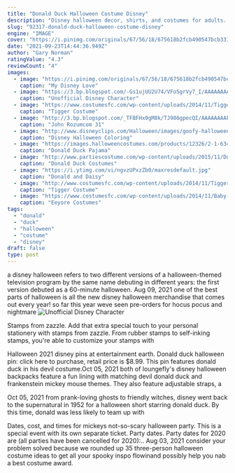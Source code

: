 ```yaml
---
title: "Donald Duck Halloween Costume Disney"
description: "Disney halloween decor, shirts, and costumes for adults. Whoever said that halloween had to be all about the spooky, scary, and spine-chilling? at hot topic, we know that halloween is about more"
slug: "92317-donald-duck-halloween-costume-disney"
engine: "IMAGE"
cover: "https://i.pinimg.com/originals/67/56/18/675618b2fcb490547bcb3314665951d1.jpg"
date: "2021-09-23T14:44:36.949Z"
author: "Gary Norman"
ratingValue: "4.3"
reviewCount: "4"
images:
  - image: "https://i.pinimg.com/originals/67/56/18/675618b2fcb490547bcb3314665951d1.jpg"
    caption: "My Disney Love"
  - image: "https://3.bp.blogspot.com/-Gs1ujUU2U74/VFo5grVy7_I/AAAAAAAAD-A/Dy7-0jK-CC4/s1600/UDCHG%2BDONALD%2BTOURIST%2BHR.jpg"
    caption: "Unofficial Disney Character"
  - image: "https://www.costumesfc.com/wp-content/uploads/2014/11/Tigger-Costumes.jpg"
    caption: "Tigger Costume"
  - image: "http://3.bp.blogspot.com/_TFBFHx0gM8k/TJ986gpecQI/AAAAAAAAFlU/UsfVWNFYHzE/s1600/lonesomeghosts.jpg"
    caption: "John Rozumcom 31"
  - image: "http://www.disneyclips.com/Halloween/images/goofy-halloween-coloring.png"
    caption: "Disney Halloween Coloring"
  - image: "https://images.halloweencostumes.com/products/12326/2-1-63445/donald-duck-pajama-costume3.jpg"
    caption: "Donald Duck Pajama"
  - image: "http://www.partiescostume.com/wp-content/uploads/2015/11/Donald-Duck-Costumes-for-Adults.jpg"
    caption: "Donald Duck Costumes"
  - image: "https://i.ytimg.com/vi/ngvzUPxzZb0/maxresdefault.jpg"
    caption: "Donald and Daisy"
  - image: "http://www.costumesfc.com/wp-content/uploads/2014/11/Tigger-Toddler-Costume.jpg"
    caption: "Tigger Costume"
  - image: "https://www.costumesfc.com/wp-content/uploads/2014/11/Baby-Eeyore-Costume.jpg"
    caption: "Eeyore Costumes"
tags:
  - "donald"
  - "duck"
  - "halloween"
  - "costume"
  - "disney"
draft: false
type: post
---
```


a disney halloween refers to two different versions of a halloween-themed television program by the same name debuting in different years: the first version debuted as a 60-minute halloween. Aug 09, 2021 one of the best parts of halloween is all the new disney halloween merchandise that comes out every year! so far this year weve seen pre-orders for hocus pocus and nightmare
![Unofficial Disney Character](https://3.bp.blogspot.com/-Gs1ujUU2U74/VFo5grVy7_I/AAAAAAAAD-A/Dy7-0jK-CC4/s1600/UDCHG%2BDONALD%2BTOURIST%2BHR.jpg "Unofficial Disney Character")

Stamps from zazzle. Add that extra special touch to your personal stationery with stamps from zazzle. From rubber stamps to self-inking stamps, you&#39;re able to customize your stamps with
<!--inArticleAds-->

<!--galleryOne-->

Halloween 2021 disney pins at entertainment earth.  Donald duck halloween pin: click here to purchase, retail price is $8.99. This pin features donald duck in his devil costume.Oct 05, 2021 both of loungefly's disney halloween backpacks feature a fun lining with matching devil donald duck and frankenstein mickey mouse themes. They also feature adjustable straps, a
<!--inArticleAds-->

<!--galleryTwo-->

Oct 05, 2021 from prank-loving ghosts to friendly witches, disney went back to the supernatural in 1952 for a halloween short starring donald duck. By this time, donald was less likely to team up with
<!--galleryThree-->

Dates, cost, and times for mickeys not-so-scary halloween party. This is a special event with its own separate ticket. Party dates. Party dates for 2020 are (all parties have been cancelled for 2020):.. Aug 03, 2021 consider your problem solved because we rounded up 35 three-person halloween costume ideas to get all your spooky inspo flowinand possibly help you nab a best costume award.